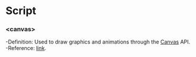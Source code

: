 # Script

### \<canvas>

-Definition: Used to draw graphics and animations through the [Canvas](https://developer.mozilla.org/zh-CN/docs/Web/API/Canvas_API) API.
-Reference: [link](https://developer.mozilla.org/zh-CN/docs/Web/HTML/Element/canvas).

